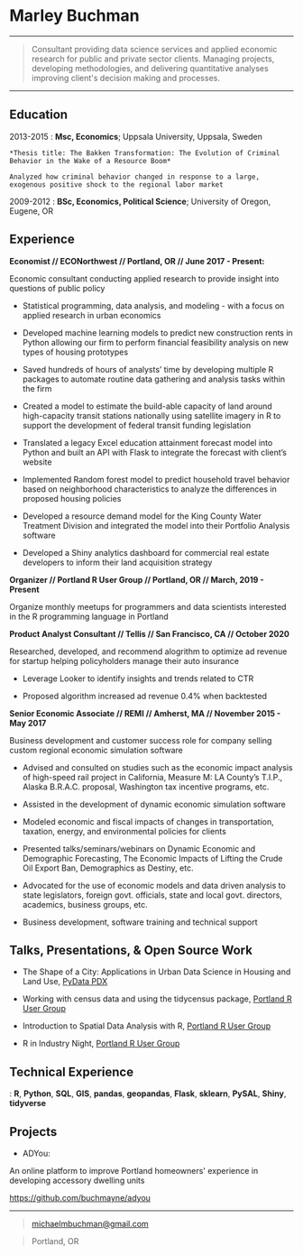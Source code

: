 Marley Buchman
============

----

>   Consultant providing data science services and applied economic research for public and private sector clients. Managing projects, developing methodologies, and delivering quantitative analyses improving client's decision making and processes. 

----

Education
---------


2013-2015
:   **Msc, Economics**; Uppsala University, Uppsala, Sweden

    *Thesis title: The Bakken Transformation: The Evolution of Criminal Behavior in the Wake of a Resource Boom*
    
    Analyzed how criminal behavior changed in response to a large, exogenous positive shock to the regional labor market

2009-2012
:   **BSc, Economics, Political Science**; University of Oregon, Eugene, OR

Experience
----------

**Economist // ECONorthwest // Portland, OR // June 2017 - Present:**

Economic consultant conducting applied research to provide insight into questions of public policy  

* Statistical programming, data analysis, and modeling - with a focus on applied research in urban economics

* Developed machine learning models to predict new construction rents in Python allowing our firm to perform financial feasibility analysis on new types of housing prototypes

* Saved hundreds of hours of analysts’ time by developing multiple R packages to automate routine data gathering and analysis tasks within the firm

* Created a model to estimate the build-able capacity of land around high-capacity transit stations nationally using satellite imagery in R to support the development of federal transit funding legislation

* Translated a legacy Excel education attainment forecast model into Python and built an API with Flask to integrate the forecast with client’s website

* Implemented Random forest model to predict household travel behavior based on neighborhood characteristics to analyze the differences in proposed housing policies

* Developed a resource demand model for the King County Water Treatment Division and integrated the model into their Portfolio Analysis software

* Developed a Shiny analytics dashboard for commercial real estate developers to inform their land acquisition strategy

**Organizer // Portland R User Group // Portland, OR // March, 2019 - Present**

Organize monthly meetups for programmers and data scientists interested in the R programming language in Portland

**Product Analyst Consultant // Tellis // San Francisco, CA // October 2020**

Researched, developed, and recommend alogrithm to optimize ad revenue for startup helping policyholders manage their auto insurance

* Leverage Looker to identify insights and trends related to CTR

* Proposed algorithm increased ad revenue 0.4% when backtested 

**Senior Economic Associate // REMI // Amherst, MA // November 2015 - May 2017**

Business development and customer success role for company selling custom regional economic simulation software

* Advised and consulted on studies such as the economic impact analysis of high-speed rail project in California, Measure M: LA County’s T.I.P., Alaska B.R.A.C. proposal, Washington tax incentive programs, etc.

* Assisted in the development of dynamic economic simulation software

* Modeled economic and fiscal impacts of changes in transportation, taxation, energy, and environmental policies for clients

* Presented talks/seminars/webinars on Dynamic Economic and Demographic Forecasting, The Economic Impacts of Lifting the Crude Oil Export Ban, Demographics as Destiny, etc.

* Advocated for the use of economic models and data driven analysis to state legislators, foreign govt. officials, state and local govt. directors, academics, business groups, etc.

* Business development, software training and technical support


Talks, Presentations, & Open Source Work
--------------------

* The Shape of a City: Applications in Urban Data Science in Housing and Land Use, [PyData PDX](https://www.meetup.com/PyData-PDX/events/267324998/)

* Working with census data and using the tidycensus package, [Portland R User Group](https://www.meetup.com/portland-r-user-group/events/271649940/)

* Introduction to Spatial Data Analysis with R, [Portland R User Group](https://www.meetup.com/portland-r-user-group/events/258271365/)

* R in Industry Night, [Portland R User Group](https://www.meetup.com/portland-r-user-group/events/248703297/)

Technical Experience
--------------------

:   **R**, **Python**, **SQL**, **GIS**, **pandas**, **geopandas**, **Flask**, **sklearn**, **PySAL**, **Shiny**, **tidyverse** 


Projects
----------------------------------------

* ADYou:

An online platform to improve Portland homeowners' experience in developing accessory dwelling units

https://github.com/buchmayne/adyou

----

> <michaelmbuchman@gmail.com> 

> Portland, OR